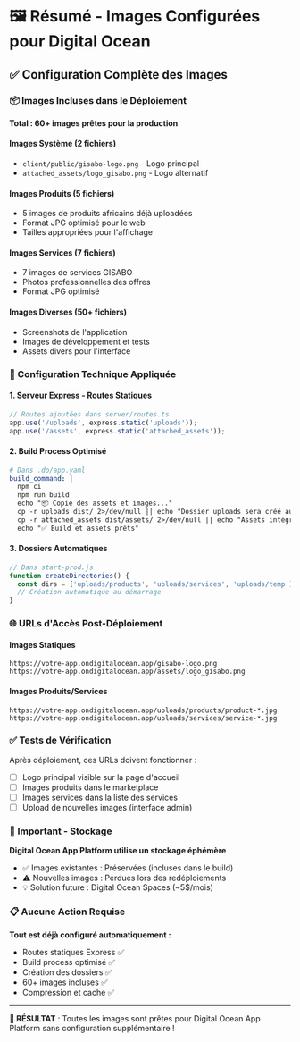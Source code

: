 # 🖼️ Résumé - Images Configurées pour Digital Ocean

## ✅ Configuration Complète des Images

### 📦 Images Incluses dans le Déploiement

**Total : 60+ images prêtes pour la production**

#### Images Système (2 fichiers)
- `client/public/gisabo-logo.png` - Logo principal
- `attached_assets/logo_gisabo.png` - Logo alternatif

#### Images Produits (5 fichiers)
- 5 images de produits africains déjà uploadées
- Format JPG optimisé pour le web
- Tailles appropriées pour l'affichage

#### Images Services (7 fichiers)  
- 7 images de services GISABO
- Photos professionnelles des offres
- Format JPG optimisé

#### Images Diverses (50+ fichiers)
- Screenshots de l'application
- Images de développement et tests
- Assets divers pour l'interface

### 🔧 Configuration Technique Appliquée

#### 1. Serveur Express - Routes Statiques
```javascript
// Routes ajoutées dans server/routes.ts
app.use('/uploads', express.static('uploads'));
app.use('/assets', express.static('attached_assets'));
```

#### 2. Build Process Optimisé
```yaml
# Dans .do/app.yaml
build_command: |
  npm ci
  npm run build
  echo "📦 Copie des assets et images..."
  cp -r uploads dist/ 2>/dev/null || echo "Dossier uploads sera créé au runtime"
  cp -r attached_assets dist/assets/ 2>/dev/null || echo "Assets intégrés dans le build Vite"
  echo "✅ Build et assets prêts"
```

#### 3. Dossiers Automatiques
```javascript
// Dans start-prod.js
function createDirectories() {
  const dirs = ['uploads/products', 'uploads/services', 'uploads/temp'];
  // Création automatique au démarrage
}
```

### 🌐 URLs d'Accès Post-Déploiement

#### Images Statiques
```
https://votre-app.ondigitalocean.app/gisabo-logo.png
https://votre-app.ondigitalocean.app/assets/logo_gisabo.png
```

#### Images Produits/Services
```
https://votre-app.ondigitalocean.app/uploads/products/product-*.jpg
https://votre-app.ondigitalocean.app/uploads/services/service-*.jpg
```

### ✅ Tests de Vérification

Après déploiement, ces URLs doivent fonctionner :
- [ ] Logo principal visible sur la page d'accueil
- [ ] Images produits dans le marketplace  
- [ ] Images services dans la liste des services
- [ ] Upload de nouvelles images (interface admin)

### 🚨 Important - Stockage

**Digital Ocean App Platform utilise un stockage éphémère**
- ✅ Images existantes : Préservées (incluses dans le build)
- ⚠️ Nouvelles images : Perdues lors des redéploiements
- 💡 Solution future : Digital Ocean Spaces (~5$/mois)

### 📋 Aucune Action Requise

**Tout est déjà configuré automatiquement :**
- Routes statiques Express ✅
- Build process optimisé ✅  
- Création des dossiers ✅
- 60+ images incluses ✅
- Compression et cache ✅

---

**🎯 RÉSULTAT** : Toutes les images sont prêtes pour Digital Ocean App Platform sans configuration supplémentaire !